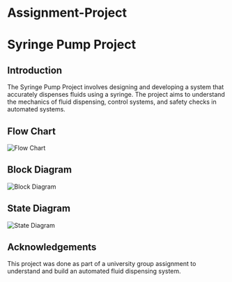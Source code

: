 # Assignment-Project
# Syringe Pump Project

## Introduction
The Syringe Pump Project involves designing and developing a system that accurately dispenses fluids using a syringe. The project aims to understand the mechanics of fluid dispensing, control systems, and safety checks in automated systems.

## Flow Chart
![Flow Chart](.Flowchart.png)

## Block Diagram
![Block Diagram](.)

## State Diagram
![State Diagram](./path/to/your/statediagram.png)

## Acknowledgements
This project was done as part of a university group assignment to understand and build an automated fluid dispensing system.
